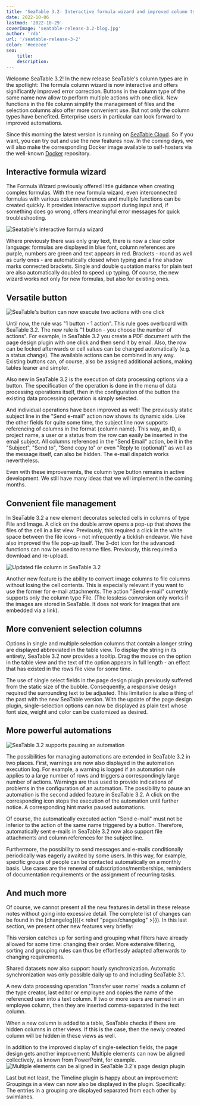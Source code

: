 ```yaml
---
title: 'SeaTable 3.2: Interactive formula wizard and improved column types'
date: 2022-10-06
lastmod: '2022-10-29'
coverImage: 'seatable-release-3.2-blog.jpg'
author: 'rdb'
url: '/seatable-release-3-2'
color: '#eeeeee'
seo:
    title:
    description:
---
```


Welcome SeaTable 3.2! In the new release SeaTable's column types are in the spotlight: The formula column wizard is now interactive and offers significantly improved error correction. Buttons in the column type of the same name now allow to perform multiple actions with one click. New functions in the file column simplify the management of files and the selection columns also offer more convenient use. But not only the column types have benefited. Enterprise users in particular can look forward to improved automations.

Since this morning the latest version is running on [SeaTable Cloud](https://cloud.seatable.io). So if you want, you can try out and use the new features now. In the coming days, we will also make the corresponding Docker image available to self-hosters via the well-known [Docker](https://hub.docker.com/r/seatable/seatable-enterprise/tags) repository.

## Interactive formula wizard

The Formula Wizard previously offered little guidance when creating complex formulas. With the new formula wizard, even interconnected formulas with various column references and multiple functions can be created quickly. It provides interactive support during input and, if something does go wrong, offers meaningful error messages for quick troubleshooting.

![Seatable's interactive formula wizard](SeaTable3.2_FormulaWizard.png)

Where previously there was only gray text, there is now a clear color language: formulas are displayed in blue font, column references are purple, numbers are green and text appears in red. Brackets - round as well as curly ones - are automatically closed when typing and a fine shadow marks connected brackets. Single and double quotation marks for plain text are also automatically doubled to speed up typing. Of course, the new wizard works not only for new formulas, but also for existing ones.

## Versatile button

![SeaTable's button can now execute two actions with one click](SeaTable3.2_ButtonColumn.png)

Until now, the rule was "1 button - 1 action". This rule goes overboard with SeaTable 3.2. The new rule is "1 button - you choose the number of actions". For example, in SeaTable 3.2 you create a PDF document with the page design plugin with one click and then send it by email. Also, the row can be locked afterwards or cell values can be changed automatically (e.g. a status change). The available actions can be combined in any way. Existing buttons can, of course, also be assigned additional actions, making tables leaner and simpler.

Also new in SeaTable 3.2 is the execution of data processing options via a button. The specification of the operation is done in the menu of data processing operations itself, then in the configuration of the button the existing data processing operation is simply selected.

And individual operations have been improved as well! The previously static subject line in the "Send e-mail" action now shows its dynamic side. Like the other fields for quite some time, the subject line now supports referencing of columns in the format {column name}. This way, an ID, a project name, a user or a status from the row can easily be inserted in the email subject. All columns referenced in the "Send Email" action, be it in the "Subject", "Send to", "Send copy to" or even "Reply to (optional)" as well as the message itself, can also be hidden. The e-mail dispatch works nevertheless.

Even with these improvements, the column type button remains in active development. We still have many ideas that we will implement in the coming months.

## Convenient file management

In SeaTable 3.2 a new element decorates selected cells in columns of type File and Image. A click on the double arrow opens a pop-up that shows the files of the cell in a list view. Previously, this required a click in the white space between the file icons - not infrequently a ticklish endeavor. We have also improved the file pop-up itself. The 3-dot icon for the advanced functions can now be used to rename files. Previously, this required a download and re-upload.

![Updated file column in SeaTable 3.2](SeaTable3.2_FileColumn.png)

Another new feature is the ability to convert image columns to file columns without losing the cell contents. This is especially relevant if you want to use the former for e-mail attachments. The action "Send e-mail" currently supports only the column type File. (The lossless conversion only works if the images are stored in SeaTable. It does not work for images that are embedded via a link).

## More convenient selection columns

Options in single and multiple selection columns that contain a longer string are displayed abbreviated in the table view. To display the string in its entirety, SeaTable 3.2 now provides a tooltip. Drag the mouse on the option in the table view and the text of the option appears in full length - an effect that has existed in the rows file view for some time.

The use of single select fields in the page design plugin previously suffered from the static size of the bubble. Consequently, a responsive design required the surrounding text to be adjusted. This limitation is also a thing of the past with the new SeaTable version. With the update of the page design plugin, single-selection options can now be displayed as plain text whose font size, weight and color can be customized as desired.

## More powerful automations

![SeaTable 3.2 supports pausing an automation](SeaTable3.2_PauseAutomations_400x361.png)

The possibilities for managing automations are extended in SeaTable 3.2 in two places. First, warnings are now also displayed in the automation execution log. For example, a warning is logged if an automation rule applies to a large number of rows and triggers a correspondingly large number of actions. Warnings are thus used to provide indications of problems in the configuration of an automation. The possibility to pause an automation is the second added feature in SeaTable 3.2. A click on the corresponding icon stops the execution of the automation until further notice. A corresponding hint marks paused automations.

Of course, the automatically executed action "Send e-mail" must not be inferior to the action of the same name triggered by a button. Therefore, automatically sent e-mails in SeaTable 3.2 now also support file attachments and column references for the subject line.

Furthermore, the possibility to send messages and e-mails conditionally periodically was eagerly awaited by some users. In this way, for example, specific groups of people can be contacted automatically on a monthly basis. Use cases are the renewal of subscriptions/memberships, reminders of documentation requirements or the assignment of recurring tasks.

## And much more

Of course, we cannot present all the new features in detail in these release notes without going into excessive detail. The complete list of changes can be found in the [changelog]({{< relref "pages/changelog" >}}). In this last section, we present other new features very briefly:

This version catches up for sorting and grouping what filters have already allowed for some time: changing their order. More extensive filtering, sorting and grouping rules can thus be effortlessly adapted afterwards to changing requirements.

Shared datasets now also support hourly synchronization. Automatic synchronization was only possible daily up to and including SeaTable 3.1.

A new data processing operation 'Transfer user name' reads a column of the type creator, last editor or employee and copies the name of the referenced user into a text column. If two or more users are named in an employee column, then they are inserted comma-separated in the text column.

When a new column is added to a table, SeaTable checks if there are hidden columns in other views. If this is the case, then the newly created column will be hidden in these views as well.

In addition to the improved display of single-selection fields, the page design gets another improvement: Multiple elements can now be aligned collectively, as known from PowerPoint, for example.  
![Multiple elements can be aligned in SeaTable 3.2's page design plugin](SeaTable3.2-ElementAlignment.png)

Last but not least, the Timeline plugin is happy about an improvement: Groupings in a view can now also be displayed in the plugin. Specifically: The entries in a grouping are displayed separated from each other by swimlanes.
